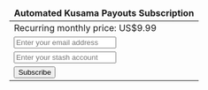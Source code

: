 <section id="kusama_payouts">
    <ul class="flex-container" style="display:table; margin-left: auto; margin-right: auto;">
    <form action="/polkadot-automated-payouts-checkout/" method="get">
    <div class=".midl-table-view-offering">
        <div class="card btn-no-waves">
            <div class="card-body" style="text-align: center;">
                <div class="table-responsive">
                <table class="table table-borderless" style="padding:0px; border:0px;">
                    <thead>
                    <tr>
                        <th style="border-top:none; border-bottom:none;" colspan="1" scope="col" class="midl-table-title">Automated Kusama Payouts Subscription</th>
                    </tr>
                    </thead>
                    <tbody>
                    <tr>
                        <td>Recurring monthly price: US$9.99</td>
                    </tr>
                    <tr>
                        <td style="border:0px;"><input name="email" required placeholder="Enter your email address" class="form-control" type="email"/></td>
                    </tr>
                    <tr>
                        <td style="border:0px;"><input name="stash" required placeholder="Enter your stash account" class="form-control"></td>
                    </tr>
                    <tr>
                        <td style="border:0px;" colspan="1"><button class="btn btn-lg btn-elegant">Subscribe</button></td>
                    </tr>
                    </tbody>
                </table>
                </div>
            </div>
        </div>
    </div>
    </form>
    </ul>
</section>
